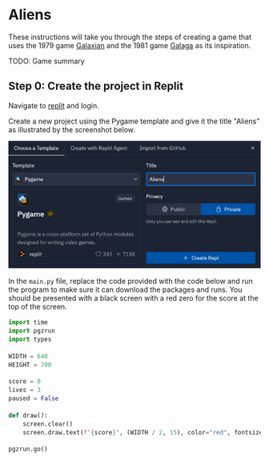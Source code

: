 # Aliens

These instructions will take you through the steps of creating a game that uses the
1979 game [Galaxian](https://en.wikipedia.org/wiki/Galaxian) and the
1981 game [Galaga](https://en.wikipedia.org/wiki/Galaga) as its inspiration.

TODO: Game summary

## Step 0: Create the project in Replit

Navigate to [replit](https://replit.com/) and login.

Create a new project using the Pygame template and give it the title "Aliens" as
illustrated by the screenshot below.

![screen shot](../../img/python/pygame/aliens/create-project.png)

In the `main.py` file, replace the code provided with the code below and run the program
to make sure it can download the packages and runs. You should be presented with a black screen
with a red zero for the score at the top of the screen.

```python
import time
import pgzrun
import types

WIDTH = 640
HEIGHT = 700

score = 0
lives = 3
paused = False

def draw():
    screen.clear()
    screen.draw.text(f"{score}", (WIDTH / 2, 15), color="red", fontsize=24)
    
pgzrun.go()
```

